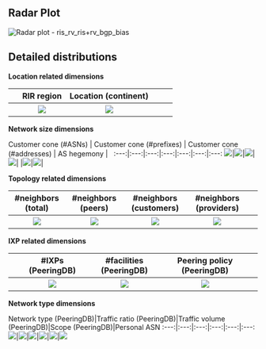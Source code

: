 ## Radar Plot

![Radar plot - ris_rv_ris+rv_bgp_bias](./figures/MANRS/fig_radar_manrs_all.png?raw=true) 

## Detailed distributions

**Location related dimensions**

&nbsp;|RIR region|Location (continent)|&nbsp;| &nbsp;
:---:|:---:|:---:|:---:|:---:
&nbsp; |![](./figures/MANRS/Fig_Histogram_AS_rank_source_manrs_all.png?raw=true)| ![](./figures/MANRS/Fig_Histogram_AS_rank_continent_manrs_all.png?raw=true)|&nbsp;|&nbsp;


**Network size dimensions**

Customer cone (#ASNs) | Customer cone (#prefixes) | Customer cone (#addresses) | AS hegemony | &nbsp;
:---:|:---:|:---:|:---:|:---:|:---:|:---:
![](./figures/MANRS/Fig_CDF_AS_rank_numberAsns_manrs_all.png?raw=true)|![](./figures/MANRS/Fig_CDF_AS_rank_numberPrefixes_manrs_all.png?raw=true)|![](./figures/MANRS/Fig_CDF_AS_rank_numberAddresses_manrs_all.png?raw=true)|![](./figures/MANRS/Fig_CDF_AS_hegemony_manrs_all.png?raw=true)|&nbsp;|![](./figures/MANRS/Fig_CDF_AS_rank_numberAddresses_manrs_all.png?raw=true)|![](./figures/MANRS/Fig_CDF_AS_hegemony_manrs_all.png?raw=true)|&nbsp;


**Topology related dimensions**

#neighbors (total)|#neighbors (peers)|#neighbors (customers)|#neighbors (providers)|&nbsp;
:---:|:---:|:---:|:---:|:---:
![](./figures/MANRS/Fig_CDF_AS_rank_total_manrs_all.png?raw=true)|![](./figures/MANRS/Fig_CDF_AS_rank_peer_manrs_all.png?raw=true)|![](./figures/MANRS/Fig_CDF_cti_origin_manrs_all.png?raw=true)|![](./figures/MANRS/Fig_CDF_cti_top_manrs_all.png?raw=true)|&nbsp;



**IXP related dimensions**

&nbsp;|#IXPs (PeeringDB)|#facilities (PeeringDB)|Peering policy (PeeringDB)|&nbsp;
:---:|:---:|:---:|:---:|:---:
&nbsp;|![](./figures/MANRS/Fig_CDF_peeringDB_ix_count_manrs_all.png?raw=true)|![](./figures/MANRS/Fig_CDF_peeringDB_fac_count_manrs_all.png?raw=true)|![](./figures/MANRS/Fig_Histogram_peeringDB_policy_general_manrs_all.png?raw=true)|&nbsp;


**Network type dimensions**

Network type (PeeringDB)|Traffic ratio (PeeringDB)|Traffic volume (PeeringDB)|Scope (PeeringDB)|Personal ASN
:---:|:---:|:---:|:---:|:---:|:---:
![](./figures/MANRS/Fig_Histogram_ASDB_C1L1_manrs_all.png?raw=true)|![](./figures/MANRS/Fig_Histogram_peeringDB_info_type_manrs_all.png?raw=true)|![](./figures/MANRS/Fig_Histogram_peeringDB_info_ratio_manrs_all.png?raw=true)|![](./figures/MANRS/Fig_Histogram_peeringDB_info_traffic_manrs_all.png?raw=true)|![](./figures/MANRS/Fig_Histogram_peeringDB_info_scope_manrs_all.png?raw=true)|![](./figures/MANRS/Fig_Histogram_is_personal_AS_manrs_all.png?raw=true)
